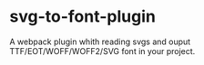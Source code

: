 # svg-to-font-plugin
A webpack plugin whith reading svgs and ouput TTF/EOT/WOFF/WOFF2/SVG font in your project.
